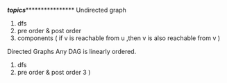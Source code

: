 *****topics*********************
Undirected graph
1) dfs
2) pre order & post order
3) components  ( if v is reachable from u ,then v is also reachable from v ) 

Directed Graphs
Any DAG is linearly ordered.
1) dfs
2) pre order & post order
3 )